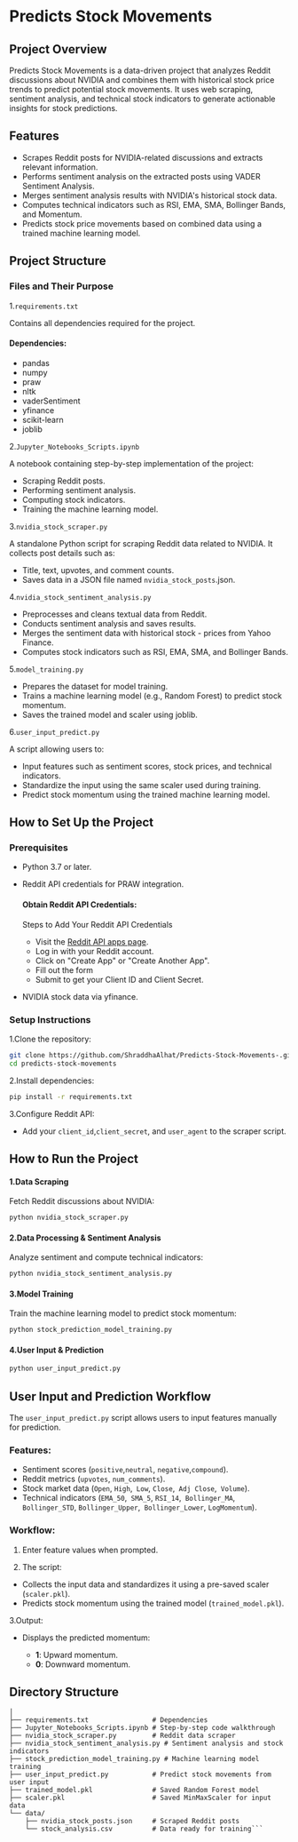 

#   Predicts Stock Movements
## Project Overview


Predicts Stock Movements is a data-driven project that analyzes Reddit discussions about NVIDIA and combines them with historical stock price trends to predict potential stock movements. It uses web scraping, sentiment analysis, and technical stock indicators to generate actionable insights for stock predictions.


## Features

- Scrapes Reddit posts for NVIDIA-related discussions and extracts relevant information.
- Performs sentiment analysis on the extracted posts using VADER Sentiment Analysis.
- Merges sentiment analysis results with NVIDIA's historical stock data.
- Computes technical indicators such as RSI, EMA, SMA, Bollinger Bands, and Momentum.
- Predicts stock price movements based on combined data using a trained machine learning model.




## Project Structure
### Files and Their Purpose
1.```requirements.txt```

Contains all dependencies required for the project.

#### Dependencies:
- pandas
- numpy
- praw
- nltk
- vaderSentiment
- yfinance
- scikit-learn
- joblib
  
2.```Jupyter_Notebooks_Scripts.ipynb``` 

A notebook containing step-by-step implementation of the project:

- Scraping Reddit posts.
- Performing sentiment analysis.
- Computing stock indicators.
- Training the machine learning model.

3.```nvidia_stock_scraper.py``` 

A standalone Python script for scraping Reddit data related to NVIDIA. It collects post details such as:
- Title, text, upvotes, and comment counts.
- Saves data in a JSON file named ```nvidia_stock_posts```.json.

4.```nvidia_stock_sentiment_analysis.py```
- Preprocesses and cleans textual data from Reddit.
- Conducts sentiment analysis and saves results.
- Merges the sentiment data with historical stock - prices from Yahoo Finance.
- Computes stock indicators such as RSI, EMA, SMA, and Bollinger Bands. 

5.```model_training.py``` 
- Prepares the dataset for model training.
- Trains a machine learning model (e.g., Random Forest) to predict stock momentum.
- Saves the trained model and scaler using joblib.

6.```user_input_predict.py``` 

A script allowing users to:
- Input features such as sentiment scores, stock prices, and technical indicators.
- Standardize the input using the same scaler used during training.
- Predict stock momentum using the trained machine learning model.


## How to Set Up the Project
### Prerequisites

- Python 3.7 or later.
- Reddit API credentials for PRAW integration.
    
    #### Obtain Reddit API Credentials:

    Steps to Add Your Reddit API Credentials
      
    - Visit the [Reddit API apps page](https://www.reddit.com/prefs/apps).
    - Log in with your Reddit account.
    - Click on "Create App" or "Create Another App".
    - Fill out the form
    - Submit to get your Client ID and Client Secret.


- NVIDIA stock data via yfinance.

### Setup Instructions

1.Clone the repository:
```bash
git clone https://github.com/ShraddhaAlhat/Predicts-Stock-Movements-.git
cd predicts-stock-movements
```

2.Install dependencies:
```bash
pip install -r requirements.txt

```
3.Configure Reddit API:

- Add your ```client_id```,```client_secret```, and ```user_agent``` to the scraper script.

## How to Run the Project

#### 1.Data Scraping

Fetch Reddit discussions about NVIDIA:

```bash
python nvidia_stock_scraper.py

```
#### 2.Data Processing & Sentiment Analysis

Analyze sentiment and compute technical indicators:

```bash
python nvidia_stock_sentiment_analysis.py

```
#### 3.Model Training

Train the machine learning model to predict stock momentum:

```bash
python stock_prediction_model_training.py

```
#### 4.User Input & Prediction
```bash
python user_input_predict.py

```


## User Input and Prediction Workflow
The ```user_input_predict.py``` script allows users to input features manually for prediction.

### Features:

- Sentiment scores (```positive```,```neutral```, ```negative```,```compound```).
- Reddit metrics (```upvotes```, ```num_comments```).
- Stock market data (```Open```, ```High```,``` Low```, ```Close```,``` Adj Close```,``` Volume```).
- Technical indicators (```EMA_50```,``` SMA_5```, ```RSI_14```,``` Bollinger_MA```, ```Bollinger_STD```, ```Bollinger_Upper```,``` Bollinger_Lower```, ```LogMomentum```).

### Workflow:

1. Enter feature values when prompted.

2. The script:

- Collects the input data and standardizes it using a pre-saved scaler (```scaler.pkl```).
-  Predicts stock momentum using the trained model  (```trained_model.pkl```).

3.Output:

- Displays the predicted momentum:

     - **1**: Upward momentum.
     - **0**: Downward momentum.

## Directory Structure

```predicts-stock-movements/
│
├── requirements.txt                # Dependencies
├── Jupyter_Notebooks_Scripts.ipynb # Step-by-step code walkthrough
├── nvidia_stock_scraper.py         # Reddit data scraper
├── nvidia_stock_sentiment_analysis.py # Sentiment analysis and stock indicators
├── stock_prediction_model_training.py # Machine learning model training
├── user_input_predict.py           # Predict stock movements from user input
├── trained_model.pkl               # Saved Random Forest model
├── scaler.pkl                      # Saved MinMaxScaler for input data
└── data/
    ├── nvidia_stock_posts.json     # Scraped Reddit posts
    └── stock_analysis.csv          # Data ready for training```

